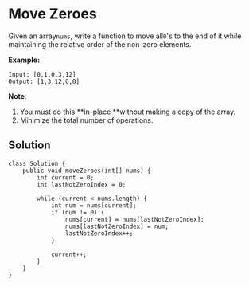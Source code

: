 # Move Zeroes

Given an array`nums`, write a function to move all`0`'s to the end of it while maintaining the relative order of the non-zero elements.

**Example:**

```
Input: [0,1,0,3,12]
Output: [1,3,12,0,0]
```

**Note**:

1. You must do this **in-place **without making a copy of the array.
2. Minimize the total number of operations.

## Solution

```
class Solution {
    public void moveZeroes(int[] nums) {
        int current = 0;
        int lastNotZeroIndex = 0;
        
        while (current < nums.length) {
            int num = nums[current];
            if (num != 0) {
                nums[current] = nums[lastNotZeroIndex];
                nums[lastNotZeroIndex] = num;    
                lastNotZeroIndex++;
            }
            
            current++;
        }
    }
}
```



